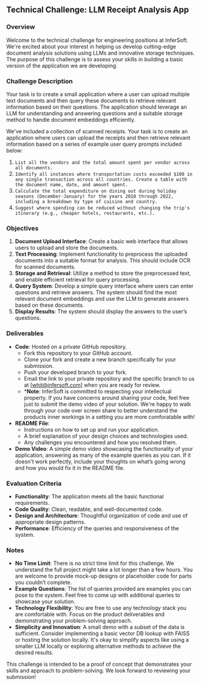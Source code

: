 ## Technical Challenge: LLM Receipt Analysis App

### Overview
Welcome to the technical challenge for engineering positions at InferSoft. We're excited about your interest in helping us develop cutting-edge document analysis solutions using LLMs and innovative storage techniques. The purpose of this challenge is to assess your skills in building a basic version of the application we are developing.

### Challenge Description
Your task is to create a small application where a user can upload multiple text documents and then query these documents to retrieve relevant information based on their questions. The application should leverage an LLM for understanding and answering questions and a suitable storage method to handle document embeddings efficiently.

We've included a collection of scanned receipts. Your task is to create an application where users can upload the receipts and then retrieve relevant information based on a series of example user query prompts included below:

1. `List all the vendors and the total amount spent per vendor across all documents.`
2. `Identify all instances where transportation costs exceeded $100 in any single transaction across all countries. Create a table with the document name, date, and amount spent.`
3. `Calculate the total expenditure on dining out during holiday seasons (December-January) for the years 2018 through 2022, including a breakdown by type of cuisine and country.`
4. `Suggest where spending can be reduced without changing the trip's itinerary (e.g., cheaper hotels, restaurants, etc.).`

### Objectives
1. **Document Upload Interface**: Create a basic web interface that allows users to upload and store the documents.
2. **Text Processing**: Implement functionality to preprocess the uploaded documents into a suitable format for analysis. This should include OCR for scanned documents.
3. **Storage and Retrieval**: Utilize a method to store the preprocessed text, and enable efficient retrieval for query processing.
4. **Query System**: Develop a simple query interface where users can enter questions and retrieve answers. The system should find the most relevant document embeddings and use the LLM to generate answers based on these documents.
5. **Display Results**: The system should display the answers to the user’s questions.

### Deliverables
- **Code**: Hosted on a private GitHub repository.
  - Fork this repository to your GitHub account.
  - Clone your fork and create a new branch specifically for your submission.
  - Push your developed branch to your fork.
  - Email the link to your private repository and the specific branch to us at [whit@infersoft.com] when you are ready for review.
  - ***Note**: InferSoft is committed to respecting your intellectual property. If you have concerns around sharing your code, feel free just to submit the demo video of your solution. We're happy to walk through your code over screen share to better understand the products inner workings in a setting you are more comforatable with!
- **README File**:
  - Instructions on how to set up and run your application.
  - A brief explanation of your design choices and technologies used.
  - Any challenges you encountered and how you resolved them.
- **Demo Video**: A simple demo video showcasing the functionality of your application, answering as many of the example queries as you can. If it doesn't work perfectly, include your thoughts on what’s going wrong and how you would fix it in the README file.

### Evaluation Criteria
- **Functionality**: The application meets all the basic functional requirements.
- **Code Quality**: Clean, readable, and well-documented code.
- **Design and Architecture**: Thoughtful organization of code and use of appropriate design patterns.
- **Performance**: Efficiency of the queries and responsiveness of the system.

### Notes
- **No Time Limit**: There is no strict time limit for this challenge. We understand the full project might take a lot longer than a few hours. You are welcome to provide mock-up designs or placeholder code for parts you couldn’t complete.
- **Example Questions**: The list of queries provided are examples you can pose to the system. Feel free to come up with additional queries to showcase your solution.
- **Technology Flexibility**: You are free to use any technology stack you are comfortable with. Focus on the product deliverables and demonstrating your problem-solving approach.
- **Simplicity and Innovation**: A small demo with a subset of the data is sufficient. Consider implementing a basic vector DB lookup with FAISS or hosting the solution locally. It's okay to simplify aspects like using a smaller LLM locally or exploring alternative methods to achieve the desired results.

This challenge is intended to be a proof of concept that demonstrates your skills and approach to problem-solving. We look forward to reviewing your submission!
